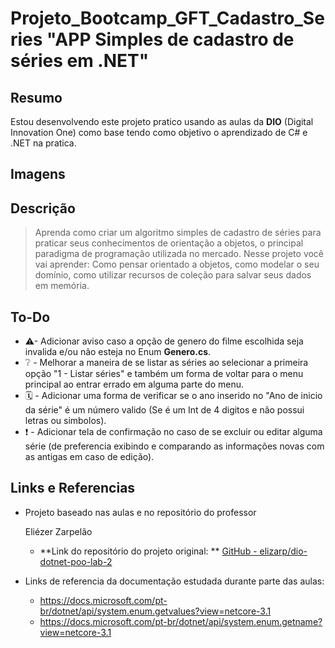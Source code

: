 # Projeto_Bootcamp_GFT_Cadastro_Series "APP Simples de cadastro de séries em .NET"

## Resumo

Estou desenvolvendo este projeto pratico usando as aulas da **DIO** (Digital Innovation One) como base tendo como objetivo o aprendizado de C# e .NET na pratica.

## Imagens






## Descrição

> Aprenda como criar um algoritmo simples de cadastro de séries para praticar seus conhecimentos de orientação a objetos, o principal paradigma de programação utilizada no mercado. Nesse projeto você vai aprender: Como pensar orientado a objetos, como modelar o seu domínio, como utilizar recursos de coleção para salvar seus dados em memória.

## To-Do

-  ⚠- Adicionar aviso caso a opção de genero do filme escolhida seja invalida e/ou não esteja no Enum **Genero.cs**.
-  ❔ - Melhorar a maneira de se listar as séries ao selecionar a primeira opção "1 - Listar séries" e também um forma de voltar para o menu principal ao entrar errado em alguma parte do menu.
-  🗓 - Adicionar uma forma de verificar se o ano inserido no "Ano de inicio da série" é um número valido (Se é um Int de 4 digitos e não possui letras ou simbolos).
-  ❗ - Adicionar tela de confirmação no caso de se excluir ou editar alguma série (de preferencia exibindo e comparando as informações novas com as antigas em caso de edição).

## Links e Referencias

- Projeto baseado nas aulas e no repositório do professor

   

  Eliézer Zarpelão

  - **Link do repositório do projeto original: ** [GitHub - elizarp/dio-dotnet-poo-lab-2](https://github.com/elizarp/dio-dotnet-poo-lab-2)

- Links de referencia da documentação estudada durante parte das aulas:

  - https://docs.microsoft.com/pt-br/dotnet/api/system.enum.getvalues?view=netcore-3.1
  - https://docs.microsoft.com/pt-br/dotnet/api/system.enum.getname?view=netcore-3.1


